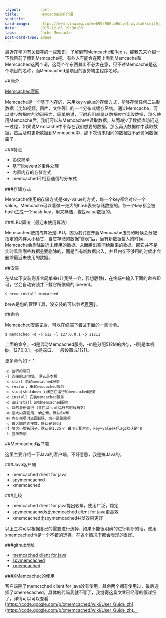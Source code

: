 ```yaml
---
layout:         post
title:          Memcache简单介绍
subtitle:       
card-image:     https://ww4.sinaimg.cn/mw690/906cb9dbgw1fayofw6kcmj20jj099jsj.jpg
date:           2015-12-05 19:00:00
tags:           Cache Memcache
post-card-type: image
---
```


最近在学习有关缓存的一些知识，了解到有Memcache和Redis，那我先来介绍一下我目前了解到Memcache吧。有些人可能会在网上看到Memcache和Memcached这两个词，这两个个东西其实不必太在意，只不过Memcache是这个项目的名称，而Memcached是项目的服务端主程序名称。

##简介

[Memcached官网](http://memcached.org/)

Memcache是一个基于内存的，采用key-value的存储方式，能够存储任何二进制数据（比如视频，图片，文件等）的一个分布式缓存系统。通过Memcache，可以减少数据库的访问压力，简单的说，平时我们都是从数据库中读取数据，那么使用Memcache后，我们可以从Memcache中读取数据，从而减少了数据库访问这一过程，如果说Memcache中不存在我们想要的数据，那么再从数据库中读取数据，然后及时更新数据到Memcache中，那下次请求相同的数据就不必访问数据库了。

###特点

- 协议简单
- 基于libevent的事件处理
- 内置内存的存储方式
- memcached不相互通信的分布式

###存储方式

Memcache使用的存储方式是key-value的方式，每一个key都会对应一个value。Memcache可以看做一张大的hash表来存储数据的。每一个key都会被hash生成一个hash-key，用来存储，查找value数据的。

###LRU算法（最近未使用算法）

Memcached使用的算法是LRU。因为我们在开启Memcache服务的时候会分配指定的内存大小给它，当它存储的数据“爆表”后，当有新数据插入的时候，Memcache会删除最近未使用的数据，从而腾出空间给新来的数据。那它并不是实时监测哪些数据是要删除的，而是当有新数据出入，并且内存不够用的时候才会删除最近未使用的数据。

##安装

在Mac下安装则非常简单😂(让我哭一会，我想静静)，在终端中输入下面的命令即可，它会自动安装并下载它所依赖的libevent。

```bash
$ brew install memcached
```

brew是包的管理工具，没安装的可以参考[官网](http://brew.sh/)。

##命令

Memcached安装完后，可以在终端下尝试下面的一些命令。

```
$ memcached -d -m 512 -l 127.0.0.1 -p 11211
```

上面的命令，-d是启动Memcached服务，-m是分配512M的内存，-l则是本机ip，127.0.0.1，-p是端口，一般设置成11211。

更多命令如下：

```
-p 监听的端口
-l 连接的IP地址, 默认是本机
-d start 启动memcached服务
-d restart 重起memcached服务
-d stop|shutdown 关闭正在运行的memcached服务
-d install 安装memcached服务
-d uninstall 卸载memcached服务
-u 以的身份运行 (仅在以root运行的时候有效)
-m 最大内存使用，单位MB。默认64MB
-M 内存耗尽时返回错误，而不是删除项
-c 最大同时连接数，默认是1024
-f 块大小增长因子，默认是1.25-n 最小分配空间，key+value+flags默认是48
-h 显示帮助
```

##Memcached客户端

这里主要介绍一下Java的客户端，不好意思，我是搞Java的。

###Java客户端

- memcached client for java
- spymemcached
- xmemcached

###比较

- memcached client for java提出较早，使用广泛，稳定
- spymemcacheds比memcached client for java更高效
- xmemcached比spymemcached并发效果更好

以上三种可以根据自己的需要进行选择，如果不能很明确的进行判断的话，使用xmemcached也是一个不错的选择，在各个情况下都会表现的很好。

###github地址

- [memcached client for java](https://github.com/dustin/java-memcached-client)
- [spymemcached](https://github.com/killme2008/xmemcached)
- [xmemcached](https://github.com/gwhalin/Memcached-Java-Client)

###XMemcached的使用

客户端除了memcached client for java没有使用，其余两个都有使用过，最后选择了xmemecached，具体的代码我就不写了，我觉得这篇文章已经写的很详细了，详情可以可以查看[https://code.google.com/p/xmemcached/wiki/User_Guide_zh](https://code.google.com/p/xmemcached/wiki/User_Guide_zh)。
